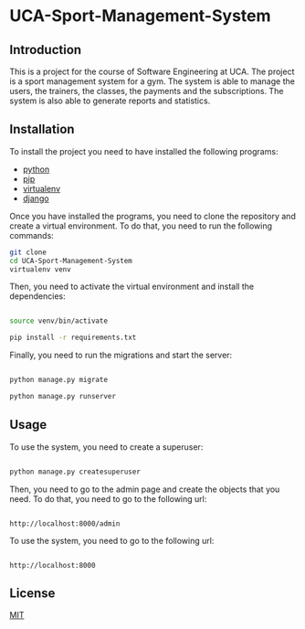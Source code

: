 # UCA-Sport-Management-System

## Introduction
This is a project for the course of Software Engineering at UCA. The project is a sport management system for a gym. The system is able to manage the users, the trainers, the classes, the payments and the subscriptions. The system is also able to generate reports and statistics.

## Installation
To install the project you need to have installed the following programs:
- [python](https://www.python.org/downloads/)
- [pip](https://pip.pypa.io/en/stable/installing/)
- [virtualenv](https://virtualenv.pypa.io/en/latest/installation.html)
- [django](https://docs.djangoproject.com/en/3.1/topics/install/)


Once you have installed the programs, you need to clone the repository and create a virtual environment. To do that, you need to run the following commands:
```bash
git clone
cd UCA-Sport-Management-System
virtualenv venv
```

Then, you need to activate the virtual environment and install the dependencies:
```bash

source venv/bin/activate

pip install -r requirements.txt
```

Finally, you need to run the migrations and start the server:
```bash

python manage.py migrate

python manage.py runserver
```

## Usage

To use the system, you need to create a superuser:
```bash

python manage.py createsuperuser
```

Then, you need to go to the admin page and create the objects that you need. To do that, you need to go to the following url:
```

http://localhost:8000/admin
```

To use the system, you need to go to the following url:
```

http://localhost:8000
```

## License

[MIT](https://choosealicense.com/licenses/mit/)



            
    